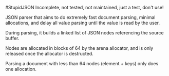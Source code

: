 #StupidJSON
Incomplete, not tested, not maintained, just a test, don't use!

JSON parser that aims to do extremely fast document parsing, minimal allocations, and delay all value parsing until the value is read by the user.

During parsing, it builds a linked list of JSON nodes referencing the source buffer.

Nodes are allocated in blocks of 64 by the arena allocator, and is only released once the allocator is destructed.

Parsing a document with less than 64 nodes (element + keys) only does one allocation.